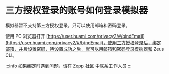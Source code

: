 # 三方授权登录的账号如何登录模拟器

模拟器暂不支持第三方授权登录，只可以使用邮箱和密码登录。

使用 PC 浏览器打开 [https://user.huami.com/privacy2/#/bindEmail](https://user.huami.com/privacy2/#/bindEmail)，使用三方授权登录后，绑定邮箱，并且设置密码，待设置成功之后，就可以用邮箱和密码登录模拟器和 Zeus CLI。

:::info
如果绑定时遇到问题，请在 [Zepp 社区](../community.md) 中联系工作人员
:::
